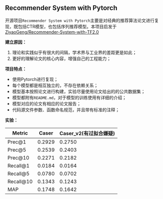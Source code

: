 
## Recommender System with Pytorch

开源项目`Recommender System with Pytorch`主要是对经典的推荐算法论文进行复现，既包括CTR模型，也包括序列推荐模型。本项目启发于 [ZiyaoGeng/Recommender-System-with-TF2.0](https://github.com/ZiyaoGeng/Recommender-System-with-TF2.0)

**建立原因：**

1. 理论和实践似乎有很大的间隔，学术界与工业界的差距更是如此；
2. 更好的理解论文的核心内容，增强自己的工程能力；

**项目特点：**

- 使用Pytorch进行复现；
- 每个模型都是相互独立的，不存在依赖关系；
- 模型基本按照论文进行构建，实验尽量使用论文给出的的公共数据集；
- 模型都附有`README.md`，对于模型的训练使用有详细的介绍；
- 模型对应的论文有相应的论文报告；
- 代码源文件参数、函数命名规范，并且带有标准的注释；

**实验：**

| Metric    | Caser  | Caser_v2(有过拟合嫌疑) |
| --------- | ------ | ---------------------- |
| Prec@1    | 0.2929 | 0.2750                 |
| Prec@5    | 0.2539 | 0.2403                 |
| Prec@10   | 0.2271 | 0.2182                 |
| Recall@1  | 0.0184 | 0.0164                 |
| Recall@5  | 0.0780 | 0.0702                 |
| Recall@10 | 0.1343 | 0.1243                 |
| MAP       | 0.1748 | 0.1642                 |

